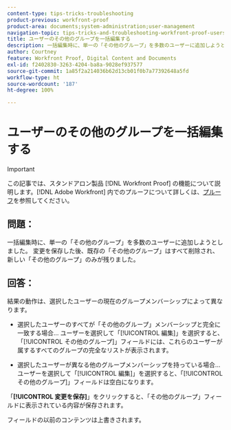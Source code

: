 ```yaml
---
content-type: tips-tricks-troubleshooting
product-previous: workfront-proof
product-area: documents;system-administration;user-management
navigation-topic: tips-tricks-and-troubleshooting-workfront-proof-users-and-contacts
title: ユーザーのその他のグループを一括編集する
description: 一括編集時に、単一の「その他のグループ」を多数のユーザーに追加しようとしました。 変更を保存した後、既存の「その他のグループ」はすべて削除され、新しい「その他のグループ」のみが残りました。
author: Courtney
feature: Workfront Proof, Digital Content and Documents
exl-id: f2402830-3263-4204-ba8a-9028ef937577
source-git-commit: 1a85f2a214036b62d13cb01f0b7a77392648a5fd
workflow-type: ht
source-wordcount: '187'
ht-degree: 100%

---
```


# ユーザーのその他のグループを一括編集する

>[!IMPORTANT]
>
>この記事では、スタンドアロン製品 [!DNL Workfront Proof] の機能について説明します。[!DNL Adobe Workfront] 内でのプルーフについて詳しくは、[プルーフ](../../../review-and-approve-work/proofing/proofing.md)を参照してください。

## 問題：

一括編集時に、単一の「その他のグループ」を多数のユーザーに追加しようとしました。
 変更を保存した後、既存の「その他のグループ」はすべて削除され、新しい「その他のグループ」のみが残りました。

## 回答：

結果の動作は、選択したユーザーの現在のグループメンバーシップによって異なります。

* 選択したユーザーのすべてが「その他のグループ」メンバーシップと完全に一致する場合…
ユーザーを選択して「[!UICONTROL 編集]」を選択すると、「[!UICONTROL その他のグループ]」フィールドには、これらのユーザーが属するすべてのグループの完全なリストが表示されます。


* 選択したユーザーが異なる他のグループメンバーシップを持っている場合…
ユーザーを選択して「[!UICONTROL 編集]」を選択すると、「[!UICONTROL その他のグループ]」フィールドは空白になります。

「**[!UICONTROL 変更を保存]**」をクリックすると、「その他のグループ」フィールドに表示されている内容が保存されます。

フィールドの以前のコンテンツは上書きされます。
